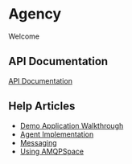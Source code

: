 
<head>
  <title>Agency</title>
  <link rel="stylesheet" href="style.css">
</head>

# Agency

Welcome 

## API Documentation

[API Documentation](./api)

## Help Articles

* [Demo Application Walkthrough](./walkthrough.md)
* [Agent Implementation](#agent-implementation)
* [Messaging](#messaging)
* [Using AMQPSpace](#using-amqpspace)


